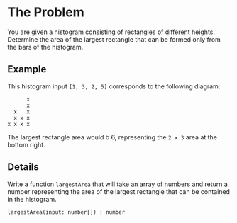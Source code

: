 # The Problem

You are given a histogram consisting of rectangles of different heights. Determine 
the area of the largest rectangle that can be formed only from the bars of the histogram.

## Example

This histogram input `[1, 3, 2, 5]` corresponds to the following diagram:

```
      x
      x  
  x   x
  x x x
x x x x
```

The largest rectangle area would b 6, representing the `2 x 3` area at the bottom right.

## Details

Write a function `largestArea` that will take an array of numbers and return a number representing
the area of the largest rectangle that can be contained in the histogram.

```typscript
largestArea(input: number[]) : number
```
